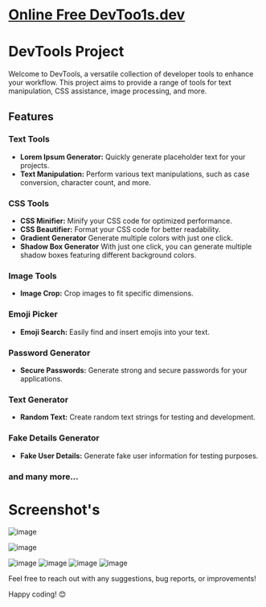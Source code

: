# <a href="https://devtoo1s.dev">Online Free DevToo1s.dev</a>
# DevTools Project

Welcome to DevTools, a versatile collection of developer tools to enhance your workflow. This project aims to provide a range of tools for text manipulation, CSS assistance, image processing, and more.

## Features

### Text Tools
- **Lorem Ipsum Generator:** Quickly generate placeholder text for your projects.
- **Text Manipulation:** Perform various text manipulations, such as case conversion, character count, and more.

### CSS Tools
- **CSS Minifier:** Minify your CSS code for optimized performance.
- **CSS Beautifier:** Format your CSS code for better readability.
- **Gradient Generator** Generate multiple colors with just one click.
- **Shadow Box Generator**  With just one click, you can generate multiple shadow boxes featuring different background colors. 

### Image Tools
- **Image Crop:** Crop images to fit specific dimensions.

### Emoji Picker
- **Emoji Search:** Easily find and insert emojis into your text.

### Password Generator
- **Secure Passwords:** Generate strong and secure passwords for your applications.

### Text Generator
- **Random Text:** Create random text strings for testing and development.

### Fake Details Generator
- **Fake User Details:** Generate fake user information for testing purposes.

### and many more...

# Screenshot's
![image](https://github.com/satyamkumar420/DevTools/assets/98641231/e35fb64c-6ad4-4c9d-a8b4-6df4c113b325)

![image](https://github.com/satyamkumar420/DevTools/assets/98641231/acfb70de-6c92-4f03-bb9d-e66bd6c2ff51)

![image](https://github.com/satyamkumar420/DevTools/assets/98641231/bbf56c96-29d4-4428-8921-d7d8c4e5f1a9)
![image](https://github.com/satyamkumar420/DevTools/assets/98641231/5fc361cd-ad16-476a-8dfd-8eedb95540c3)
![image](https://github.com/satyamkumar420/DevTools/assets/98641231/37722715-c4f5-4de7-89a3-8b12679dde06)
![image](https://github.com/satyamkumar420/DevTools/assets/98641231/9380fbd9-a1c6-4b00-be33-44961cdf0bda)





Feel free to reach out with any suggestions, bug reports, or improvements!

Happy coding! 😊

